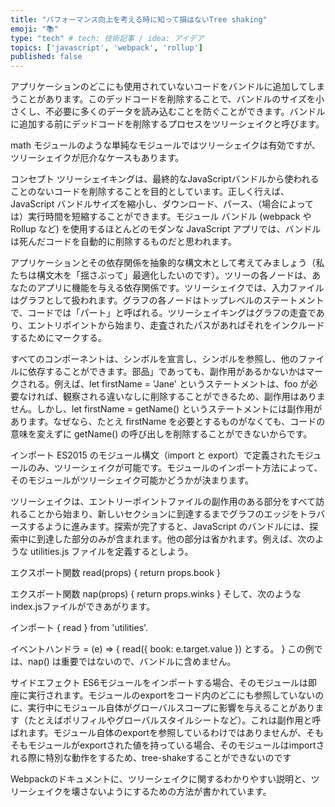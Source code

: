 ```yaml
---
title: "パフォーマンス向上を考える時に知って損はないTree shaking"
emoji: "📚"
type: "tech" # tech: 技術記事 / idea: アイデア
topics: ['javascript', 'webpack', 'rollup']
published: false
---
```


アプリケーションのどこにも使用されていないコードをバンドルに追加してしまうことがあります。このデッドコードを削除することで、バンドルのサイズを小さくし、不必要に多くのデータを読み込むことを防ぐことができます。バンドルに追加する前にデッドコードを削除するプロセスをツリーシェイクと呼びます。

math モジュールのような単純なモジュールではツリーシェイクは有効ですが、ツリーシェイクが厄介なケースもあります。

コンセプト
ツリーシェイキングは、最終的なJavaScriptバンドルから使われることのないコードを削除することを目的としています。正しく行えば、JavaScript バンドルサイズを縮小し、ダウンロード、パース、（場合によっては）実行時間を短縮することができます。モジュール バンドル (webpack や Rollup など) を使用するほとんどのモダンな JavaScript アプリでは、バンドルは死んだコードを自動的に削除するものだと思われます。

アプリケーションとその依存関係を抽象的な構文木として考えてみましょう（私たちは構文木を「揺さぶって」最適化したいのです）。ツリーの各ノードは、あなたのアプリに機能を与える依存関係です。ツリーシェイクでは、入力ファイルはグラフとして扱われます。グラフの各ノードはトップレベルのステートメントで、コードでは「パート」と呼ばれる。ツリーシェイキングはグラフの走査であり、エントリポイントから始まり、走査されたパスがあればそれをインクルードするためにマークする。

すべてのコンポーネントは、シンボルを宣言し、シンボルを参照し、他のファイルに依存することができます。部品」であっても、副作用があるかないかはマークされる。例えば、let firstName = 'Jane' というステートメントは、foo が必要なければ、観察される違いなしに削除することができるため、副作用はありません。しかし、let firstName = getName() というステートメントには副作用があります。なぜなら、たとえ firstName を必要とするものがなくても、コードの意味を変えずに getName() の呼び出しを削除することができないからです。

インポート
ES2015 のモジュール構文（import と export）で定義されたモジュールのみ、ツリーシェイクが可能です。モジュールのインポート方法によって、そのモジュールがツリーシェイク可能かどうかが決まります。

ツリーシェイクは、エントリーポイントファイルの副作用のある部分をすべて訪れることから始まり、新しいセクションに到達するまでグラフのエッジをトラバースするように進みます。探索が完了すると、JavaScript のバンドルには、探索中に到達した部分のみが含まれます。他の部分は省かれます。例えば、次のような utilities.js ファイルを定義するとしよう。

エクスポート関数 read(props) {
return props.book
}

エクスポート関数 nap(props) {
return props.winks
}
そして、次のようなindex.jsファイルができあがります。

インポート { read } from 'utilities'.

イベントハンドラ = (e) => {
read({ book: e.target.value }) とする。
}
この例では、nap() は重要ではないので、バンドルに含めません。

サイドエフェクト
ES6モジュールをインポートする場合、そのモジュールは即座に実行されます。モジュールのexportをコード内のどこにも参照していないのに、実行中にモジュール自体がグローバルスコープに影響を与えることがあります（たとえばポリフィルやグローバルスタイルシートなど）。これは副作用と呼ばれます。モジュール自体のexportを参照しているわけではありませんが、そもそもモジュールがexportされた値を持っている場合、そのモジュールはimportされる際に特別な動作をするため、tree-shakeすることができないのです

Webpackのドキュメントに、ツリーシェイクに関するわかりやすい説明と、ツリーシェイクを壊さないようにするための方法が書かれています。